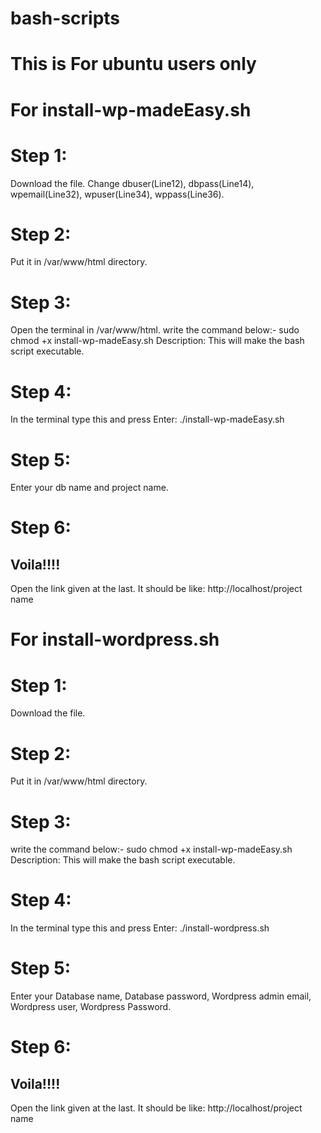 # bash-scripts
# This is For ubuntu users only
# For install-wp-madeEasy.sh
# Step 1:
Download the file. Change dbuser(Line12), dbpass(Line14), wpemail(Line32), wpuser(Line34), wppass(Line36).
# Step 2:
Put it in /var/www/html directory.
# Step 3:
Open the terminal in /var/www/html.
write the command below:-
sudo chmod +x install-wp-madeEasy.sh
Description: This will make the bash script executable.
# Step 4:
In the terminal type this and press Enter:
./install-wp-madeEasy.sh
# Step 5:
Enter your db name and project name.
# Step 6:
## Voila!!!!
Open the link given at the last. It should be like: http://localhost/project name

# For install-wordpress.sh
# Step 1:
Download the file.
# Step 2:
Put it in /var/www/html directory.
# Step 3:
write the command below:-
sudo chmod +x install-wp-madeEasy.sh
Description: This will make the bash script executable.
# Step 4:
In the terminal type this and press Enter:
./install-wordpress.sh
# Step 5:
Enter your Database name, Database password, Wordpress admin email, Wordpress user, Wordpress Password.
# Step 6:
## Voila!!!!
Open the link given at the last. It should be like: http://localhost/project name
